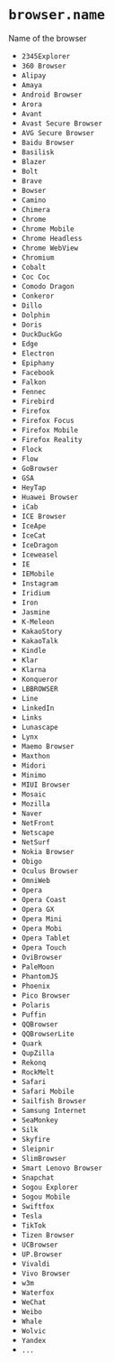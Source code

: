 # `browser.name`

Name of the browser

- `2345Explorer`
- `360 Browser`
- `Alipay`
- `Amaya`
- `Android Browser`
- `Arora`
- `Avant`
- `Avast Secure Browser`
- `AVG Secure Browser`
- `Baidu Browser`
- `Basilisk`
- `Blazer`
- `Bolt`
- `Brave`
- `Bowser`
- `Camino`
- `Chimera`
- `Chrome`
- `Chrome Mobile`
- `Chrome Headless`
- `Chrome WebView`
- `Chromium`
- `Cobalt`
- `Coc Coc`
- `Comodo Dragon`
- `Conkeror`
- `Dillo`
- `Dolphin`
- `Doris`
- `DuckDuckGo`
- `Edge`
- `Electron`
- `Epiphany`
- `Facebook`
- `Falkon`
- `Fennec`
- `Firebird`
- `Firefox`
- `Firefox Focus`
- `Firefox Mobile`
- `Firefox Reality`
- `Flock`
- `Flow`
- `GoBrowser`
- `GSA`
- `HeyTap`
- `Huawei Browser`
- `iCab`
- `ICE Browser`
- `IceApe`
- `IceCat`
- `IceDragon`
- `Iceweasel`
- `IE`
- `IEMobile`
- `Instagram`
- `Iridium`
- `Iron`
- `Jasmine`
- `K-Meleon`
- `KakaoStory`
- `KakaoTalk`
- `Kindle`
- `Klar`
- `Klarna`
- `Konqueror`
- `LBBROWSER`
- `Line`
- `LinkedIn`
- `Links`
- `Lunascape`
- `Lynx`
- `Maemo Browser`
- `Maxthon`
- `Midori`
- `Minimo`
- `MIUI Browser`
- `Mosaic`
- `Mozilla`
- `Naver`
- `NetFront`
- `Netscape`
- `NetSurf`
- `Nokia Browser`
- `Obigo`
- `Oculus Browser`
- `OmniWeb`
- `Opera`
- `Opera Coast`
- `Opera GX`
- `Opera Mini`
- `Opera Mobi`
- `Opera Tablet`
- `Opera Touch`
- `OviBrowser`
- `PaleMoon`
- `PhantomJS`
- `Phoenix`
- `Pico Browser`
- `Polaris`
- `Puffin`
- `QQBrowser`
- `QQBrowserLite`
- `Quark`
- `QupZilla`
- `Rekonq`
- `RockMelt`
- `Safari`
- `Safari Mobile`
- `Sailfish Browser`
- `Samsung Internet`
- `SeaMonkey`
- `Silk`
- `Skyfire`
- `Sleipnir`
- `SlimBrowser`
- `Smart Lenovo Browser`
- `Snapchat`
- `Sogou Explorer`
- `Sogou Mobile`
- `Swiftfox`
- `Tesla`
- `TikTok`
- `Tizen Browser`
- `UCBrowser`
- `UP.Browser`
- `Vivaldi`
- `Vivo Browser`
- `w3m`
- `Waterfox`
- `WeChat`
- `Weibo`
- `Whale`
- `Wolvic`
- `Yandex`
- `...`